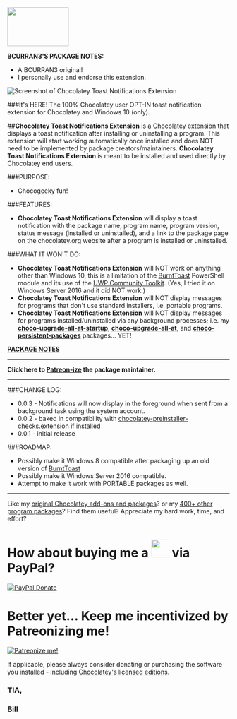 <img src="https://raw.githubusercontent.com/bcurran3/ChocolateyPackages/master/InstChoco/InstChoco_icon.png" width="139" height="88">

**BCURRAN3'S PACKAGE NOTES:**

* A BCURRAN3 original!
* I personally use and endorse this extension.

![Screenshot of Chocolatey Toast Notifications Extension](https://raw.githubusercontent.com/bcurran3/ChocolateyPackages/master/chocolatey-toast-notifications.extension_extras/chocolatey-toast-notifications.extension_screenshot.png)

###It's HERE! The 100% Chocolatey user OPT-IN toast notification extension for Chocolatey and Windows 10 (only).

##**Chocolatey Toast Notifications Extension** is a Chocolatey extension that displays a toast notification after installing or uninstalling a program. This extension will start working automatically once installed and does NOT need to be implemented by package creators/maintainers. **Chocolatey Toast Notifications Extension** is meant to be installed and used directly by Chocolatey end users.

###PURPOSE:

* Chocogeeky fun!

###FEATURES: 
* **Chocolatey Toast Notifications Extension** will display a toast notification with the package name, program name, program version, status message (installed or uninstalled), and a link to the package page on the chocolatey.org website after a program is installed or uninstalled.

###WHAT IT WON'T DO:
* **Chocolatey Toast Notifications Extension** will NOT work on anything other than Windows 10, this is a limitation of the [BurntToast](https://github.com/Windos/BurntToast) PowerShell module and its use of the [UWP Community Toolkit](https://github.com/Microsoft/WindowsCommunityToolkit). (Yes, I tried it on Windows Server 2016 and it did NOT work.)
* **Chocolatey Toast Notifications Extension** will NOT display messages for programs that don't use standard installers, i.e. portable programs.
* **Chocolatey Toast Notifications Extension** will NOT display messages for programs installed/uninstalled via any background processes; i.e. my **[choco-upgrade-all-at-startup](https://chocolatey.org/packages/choco-upgrade-all-at-startup)**, **[choco-upgrade-all-at](https://chocolatey.org/packages/choco-upgrade-all-at)**, and **[choco-persistent-packages](https://chocolatey.org/packages/choco-persistent-packages)** packages... YET!

**[PACKAGE NOTES](https://github.com/bcurran3/ChocolateyPackages/blob/master/chocolatey-toast-notifications.extension/readme.md)**

***
**Click here to [Patreon-ize](https://www.patreon.com/bcurran3) the package maintainer.**
***

###CHANGE LOG:
* 0.0.3 - Notifications will now display in the foreground when sent from a background task using the system account.
* 0.0.2 - baked in compatibility with [chocolatey-preinstaller-checks.extension](https://chocolatey.org/packages/chocolatey-preinstaller-checks.extension) if installed
* 0.0.1 - initial release

###ROADMAP:
* Possibly make it Windows 8 compatible after packaging up an old version of [BurntToast](https://github.com/Windos/BurntToast)
* Possibly make it Windows Server 2016 compatible.
* Attempt to make it work with PORTABLE packages as well.

***

Like my [original Chocolatey add-ons and packages](https://chocolatey.org/search?q=tag%3Abcurran3)? or my [400+ other program packages](https://chocolatey.org/profiles/bcurran3)? Find them useful? Appreciate my hard work, time, and effort?


<h1>How about buying me a <img src="https://cdn.rawgit.com/bcurran3/ChocolateyPackages/master/mylogos/beer.png" alt="" width="40" height="40"> via PayPal?</h1>

[![PayPal Donate](https://www.paypalobjects.com/webstatic/mktg/logo/AM_SbyPP_mc_vs_dc_ae.jpg)](https://www.paypal.me/bcurran3donations)

<h1>Better yet... Keep me incentivized by Patreonizing me!</h1>

[![Patreonize me!](https://c5.patreon.com/external/logo/downloads_wordmark_white_on_coral.png)](https://www.patreon.com/bcurran3)


If applicable, please always consider donating or purchasing the software you installed - including [Chocolatey's licensed editions](https://chocolatey.org/pricing).

<h3>TIA,</h3>

<h3>Bill</h3>




